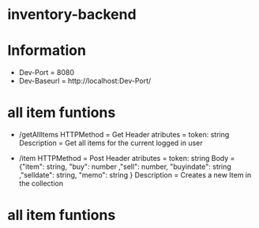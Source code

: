 # inventory-backend

# Information

* Dev-Port = 8080
* Dev-Baseurl = http://localhost:Dev-Port/

# all item funtions

* /getAllItems
    HTTPMethod = Get
    Header atributes = token: string
    Description = Get all items for the current logged in user 

* /item
    HTTPMethod = Post
    Header atributes = token: string
    Body = {"item": string, "buy": number ,"sell": number, "buyindate": string ,"selldate": string, "memo": string }
    Description = Creates a new Item in the collection

# all item funtions
